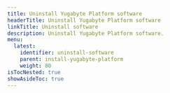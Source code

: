 ```yaml
---
title: Uninstall Yugabyte Platform software
headerTitle: Uninstall Yugabyte Platform software
linkTitle: Uninstall software
description: Uninstall Yugabyte Platform software.
menu:
  latest:
    identifier: uninstall-software
    parent: install-yugabyte-platform
    weight: 80
isTocNested: true
showAsideToc: true
---
```


